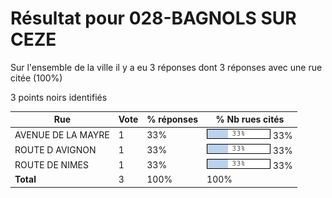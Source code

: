 # Résultat pour 028-BAGNOLS SUR CEZE

Sur l'ensemble de la ville il y a eu 3 réponses dont 3 réponses avec une rue citée (100%)

3 points noirs identifiés

| Rue | Vote | % réponses | % Nb rues cités|
|-----|------|------------|----------------|
| AVENUE DE LA MAYRE | 1 | 33% | <img src="../../img/bar_33.gif" />&nbsp;33%|
| ROUTE D AVIGNON | 1 | 33% | <img src="../../img/bar_33.gif" />&nbsp;33%|
| ROUTE DE NIMES | 1 | 33% | <img src="../../img/bar_33.gif" />&nbsp;33%|
| **Total** | 3 | 100% | 100%|
